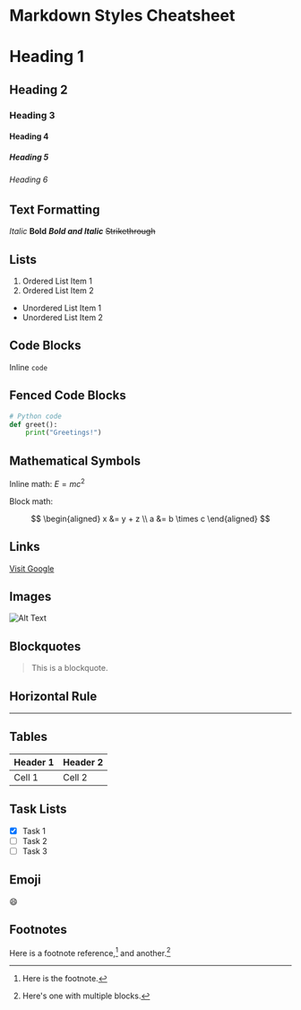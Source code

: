 # Markdown Styles Cheatsheet

# Heading 1

## Heading 2

### Heading 3

#### Heading 4

##### Heading 5

###### Heading 6

## Text Formatting

_Italic_
**Bold**
**_Bold and Italic_**
~~Strikethrough~~

## Lists

1. Ordered List Item 1
2. Ordered List Item 2

- Unordered List Item 1
- Unordered List Item 2

## Code Blocks

Inline `code`

## Fenced Code Blocks

```python
# Python code
def greet():
    print("Greetings!")
```

## Mathematical Symbols

Inline math: $E=mc^2$

Block math:

$$
\begin{aligned}
    x &= y + z \\
    a &= b \times c
\end{aligned}
$$

## Links

[Visit Google](https://www.google.com)

## Images

![Alt Text](image_url)

## Blockquotes

> This is a blockquote.

## Horizontal Rule

---

## Tables

| Header 1 | Header 2 |
| -------- | -------- |
| Cell 1   | Cell 2   |

## Task Lists

- [x] Task 1
- [ ] Task 2
- [ ] Task 3

## Emoji

:smile:

## Footnotes

Here is a footnote reference,[^1] and another.[^longnote]

[^1]: Here is the footnote.
[^longnote]: Here's one with multiple blocks.
